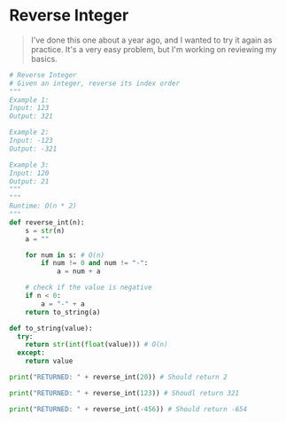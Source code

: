 # Reverse Integer

> I've done this one about a year ago, and I wanted to try it again as practice. It's a very easy problem, but I'm working on reviewing my basics.

```Python
# Reverse Integer
# Given an integer, reverse its index order
"""
Example 1:
Input: 123
Output: 321

Example 2:
Input: -123
Output: -321

Example 3:
Input: 120
Output: 21
"""
"""
Runtime: O(n * 2)
"""
def reverse_int(n):
    s = str(n)
    a = ""

    for num in s: # O(n)
        if num != 0 and num != "-":
            a = num + a

    # check if the value is negative
    if n < 0:
        a = "-" + a
    return to_string(a)

def to_string(value):
  try:
    return str(int(float(value))) # O(n)
  except:
    return value

print("RETURNED: " + reverse_int(20)) # Should return 2

print("RETURNED: " + reverse_int(123)) # Shoudl return 321

print("RETURNED: " + reverse_int(-456)) # Should return -654 

```